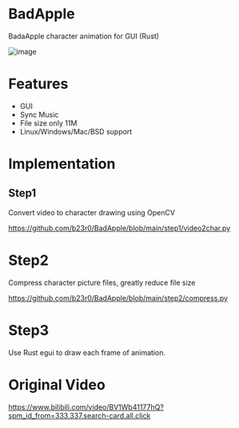 # BadApple

BadaApple character animation for GUI (Rust)

![image]( https://github.com/b23r0/BadApple/blob/main/image/badapple.gif)

# Features

* GUI
* Sync Music
* File size only 11M
* Linux/Windows/Mac/BSD support

# Implementation

## Step1 

Convert video to character drawing using OpenCV

https://github.com/b23r0/BadApple/blob/main/step1/video2char.py

# Step2

Compress character picture files, greatly reduce file size

https://github.com/b23r0/BadApple/blob/main/step2/compress.py

# Step3

Use Rust egui to draw each frame of animation.

# Original Video

https://www.bilibili.com/video/BV1Wb41177hQ?spm_id_from=333.337.search-card.all.click